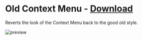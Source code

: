 # Old Context Menu - [Download](https://raw.githubusercontent.com/Trixlight/BDStuff/master/Themes/OldContextMenu/OldContextMenu.theme.css)

Reverts the look of the Context Menu back to the good old style.

![preview](https://Trixlight.github.io/BDStuff/Themes/OldContextMenu/Preview.png)
